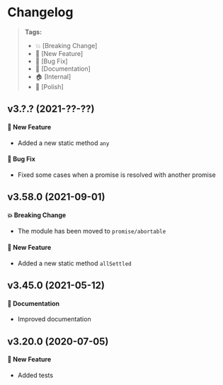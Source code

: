 Changelog
=========

> **Tags:**
> - :boom:       [Breaking Change]
> - :rocket:     [New Feature]
> - :bug:        [Bug Fix]
> - :memo:       [Documentation]
> - :house:      [Internal]
> - :nail_care:  [Polish]

## v3.?.? (2021-??-??)

#### :rocket: New Feature

* Added a new static method `any`

#### :bug: Bug Fix

* Fixed some cases when a promise is resolved with another promise

## v3.58.0 (2021-09-01)

#### :boom: Breaking Change

* The module has been moved to `promise/abortable`

#### :rocket: New Feature

* Added a new static method `allSettled`

## v3.45.0 (2021-05-12)

#### :memo: Documentation

* Improved documentation

## v3.20.0 (2020-07-05)

#### :rocket: New Feature

* Added tests
